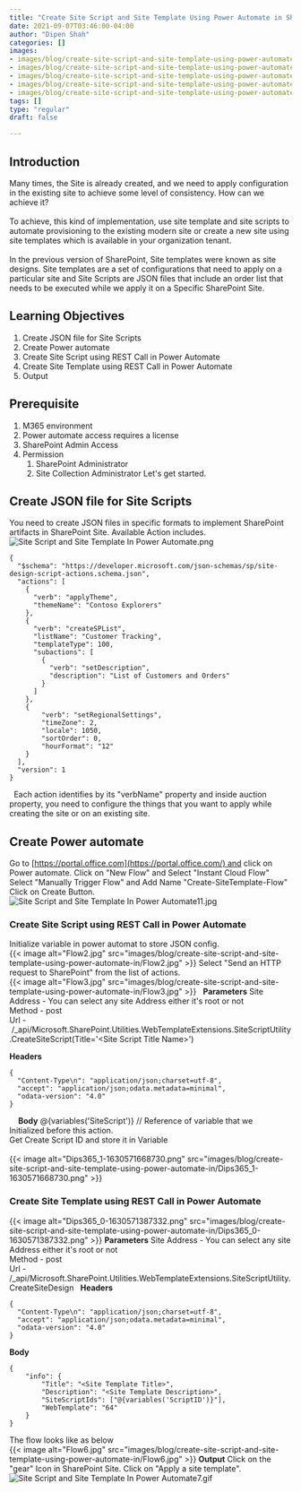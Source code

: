 ```yaml
---
title: "Create Site Script and Site Template Using Power Automate in SharePoint"
date: 2021-09-07T03:46:00-04:00
author: "Dipen Shah"
categories: []
images:
- images/blog/create-site-script-and-site-template-using-power-automate-in/Flow2.jpg
- images/blog/create-site-script-and-site-template-using-power-automate-in/Flow3.jpg
- images/blog/create-site-script-and-site-template-using-power-automate-in/Dips365_1-1630571668730.png
- images/blog/create-site-script-and-site-template-using-power-automate-in/Dips365_0-1630571387332.png
- images/blog/create-site-script-and-site-template-using-power-automate-in/Flow6.jpg
tags: []
type: "regular"
draft: false

---
```


## Introduction

Many times, the Site is already created, and we need to apply
configuration in the existing site to achieve some level of consistency.
How can we achieve it?\
\
To achieve, this kind of implementation, use site template and site
scripts to automate provisioning to the existing modern site or create a
new site using site templates which is available in your organization
tenant.\
\
In the previous version of SharePoint, Site templates were known as site
designs.
Site templates are a set of configurations that need to apply on a
particular site and Site Scripts are JSON files that include an order
list that needs to be executed while we apply it on a Specific
SharePoint Site.


## Learning Objectives

1.  Create JSON file for Site Scripts
2.  Create Power automate
3.  Create Site Script using REST Call in Power Automate
4.  Create Site Template using REST Call in Power Automate
5.  Output

## Prerequisite
1.  M365 environment
2.  Power automate access requires a license
3.  SharePoint Admin Access
4.  Permission
    1.  SharePoint Administrator
    2.  Site Collection Administrator
Let\'s get started.


## Create JSON file for Site Scripts 
You need to create JSON files in specific formats to implement
SharePoint artifacts in SharePoint Site.
Available Action includes.\
![Site Script and Site Template In Power
Automate.png](https://techcommunity.microsoft.com/t5/image/serverpage/image-id/307564i79ECC19368EDE4C5/image-size/large?v=v2&px=999 "Site Script and Site Template In Power Automate.png")
 
``` {.lia-code-sample .language-json}
{
  "$schema": "https://developer.microsoft.com/json-schemas/sp/site-design-script-actions.schema.json",
  "actions": [
    {
      "verb": "applyTheme",
      "themeName": "Contoso Explorers"
    },
    {
      "verb": "createSPList",
      "listName": "Customer Tracking",
      "templateType": 100,
      "subactions": [
        {
          "verb": "setDescription",
          "description": "List of Customers and Orders"
        }
      ]
    },
    {
        "verb": "setRegionalSettings",
        "timeZone": 2,
        "locale": 1050,
        "sortOrder": 0,
        "hourFormat": "12"
    }
  ],
  "version": 1
}
```
 
Each action identifies by its \"verbName\" property and inside auction
property, you need to configure the things that you want to apply while
creating the site or on an existing site.
 
## Create Power automate 
Go to [https://portal.office.com](https://portal.office.com/) and click
on Power automate.
Click on "New Flow" and Select "Instant Cloud Flow"
Select "Manually Trigger Flow" and Add Name "Create-SiteTemplate-Flow"
Click on Create Button.\
![Site Script and Site Template In Power
Automate11.jpg](https://techcommunity.microsoft.com/t5/image/serverpage/image-id/307566i0748A275365DA228/image-size/large?v=v2&px=999 "Site Script and Site Template In Power Automate11.jpg")
 
### Create Site Script using REST Call in Power Automate 
Initialize variable in power automat to store JSON config.\
{{< image alt="Flow2.jpg" src="images/blog/create-site-script-and-site-template-using-power-automate-in/Flow2.jpg" >}}
Select "Send an HTTP request to SharePoint" from the list of actions.\
{{< image alt="Flow3.jpg" src="images/blog/create-site-script-and-site-template-using-power-automate-in/Flow3.jpg" >}}
 
**Parameters**
Site Address - You can select any site Address either it\'s root or not\
Method - post\
Url
- /\_api/Microsoft.SharePoint.Utilities.WebTemplateExtensions.SiteScriptUtility.CreateSiteScript(Title=\'\<Site
Script Title Name>\')

**Headers**
 
``` {.lia-code-sample .language-json}
{
  "Content-Type\n": "application/json;charset=utf-8",
  "accept": "application/json;odata.metadata=minimal",
  "odata-version": "4.0"
}
```
 
 
**Body**
\@{variables(\'SiteScript\')} // Reference of variable that we
Initialized before this action.\
Get Create Script ID and store it in Variable\
\
{{< image alt="Dips365_1-1630571668730.png" src="images/blog/create-site-script-and-site-template-using-power-automate-in/Dips365_1-1630571668730.png" >}}


### Create Site Template using REST Call in Power Automate

{{< image alt="Dips365_0-1630571387332.png" src="images/blog/create-site-script-and-site-template-using-power-automate-in/Dips365_0-1630571387332.png" >}}
**Parameters**
Site Address - You can select any site Address either it\'s root or not\
Method - post\
Url -
/\_api/Microsoft.SharePoint.Utilities.WebTemplateExtensions.SiteScriptUtility.CreateSiteDesign
 
**Headers**

``` {.lia-code-sample .language-json}
{
  "Content-Type\n": "application/json;charset=utf-8",
  "accept": "application/json;odata.metadata=minimal",
  "odata-version": "4.0"
}
```

**Body**

``` {.lia-code-sample .language-json}
{
    "info": {
        "Title": "<Site Template Title>",
        "Description": "<Site Template Description>",
        "SiteScriptIds": ["@{variables('ScriptID')}"],
        "WebTemplate": "64"
    }
}
```
The flow looks like as below\
{{< image alt="Flow6.jpg" src="images/blog/create-site-script-and-site-template-using-power-automate-in/Flow6.jpg" >}}
**Output**
Click on the "gear" Icon in SharePoint Site.
Click on "Apply a site template".
![Site Script and Site Template In Power
Automate7.gif](https://techcommunity.microsoft.com/t5/image/serverpage/image-id/307574iEE56AB2CF6CB9535/image-size/large?v=v2&px=999 "Site Script and Site Template In Power Automate7.gif")
 